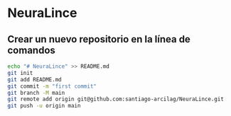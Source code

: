 # NeuraLince


## Crear un nuevo repositorio en la línea de comandos

```bash
echo "# NeuraLince" >> README.md
git init
git add README.md
git commit -m "first commit"
git branch -M main
git remote add origin git@github.com:santiago-arcilag/NeuraLince.git
git push -u origin main
